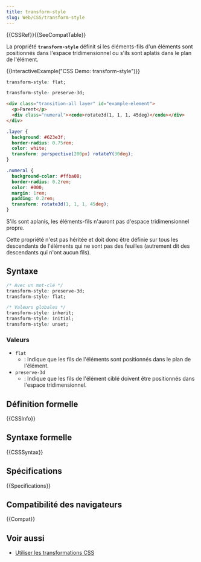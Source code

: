 ```yaml
---
title: transform-style
slug: Web/CSS/transform-style
---
```


{{CSSRef}}{{SeeCompatTable}}

La propriété **`transform-style`** définit si les éléments-fils d'un éléments sont positionnés dans l'espace tridimensionnel ou s'ils sont aplatis dans le plan de l'élément.

{{InteractiveExample("CSS Demo: transform-style")}}

```css interactive-example-choice
transform-style: flat;
```

```css interactive-example-choice
transform-style: preserve-3d;
```

```html interactive-example
<div class="transition-all layer" id="example-element">
  <p>Parent</p>
  <div class="numeral"><code>rotate3d(1, 1, 1, 45deg)</code></div>
</div>
```

```css interactive-example
.layer {
  background: #623e3f;
  border-radius: 0.75rem;
  color: white;
  transform: perspective(200px) rotateY(30deg);
}

.numeral {
  background-color: #ffba08;
  border-radius: 0.2rem;
  color: #000;
  margin: 1rem;
  padding: 0.2rem;
  transform: rotate3d(1, 1, 1, 45deg);
}
```

S'ils sont aplanis, les éléments-fils n'auront pas d'espace tridimensionnel propre.

Cette propriété n'est pas héritée et doit donc être définie sur tous les descendants de l'éléments qui ne sont pas des feuilles (autrement dit des descendants qui n'ont aucun fils).

## Syntaxe

```css
/* Avec un mot-clé */
transform-style: preserve-3d;
transform-style: flat;

/* Valeurs globales */
transform-style: inherit;
transform-style: initial;
transform-style: unset;
```

### Valeurs

- `flat`
  - : Indique que les fils de l'éléments sont positionnés dans le plan de l'élément.
- `preserve-3d`
  - : Indique que les fils de l'élément ciblé doivent être positionnés dans l'espace tridimensionnel.

## Définition formelle

{{CSSInfo}}

## Syntaxe formelle

{{CSSSyntax}}

## Spécifications

{{Specifications}}

## Compatibilité des navigateurs

{{Compat}}

## Voir aussi

- [Utiliser les transformations CSS](/fr/docs/Web/CSS/CSS_transforms/Using_CSS_transforms)
